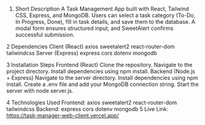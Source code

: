   1.   Short Description
        A Task Management App built with React, Tailwind CSS, Express, and MongoDB. Users can select a task category (To-Do, In Progress, Done), fill in task details, and save them to the database. A modal form ensures structured input, and SweetAlert confirms successful submission.

  2  Dependencies
        Client (React)
          axios
          sweetalert2
          react-router-dom
          tailwindcss
        Server (Express)
          express
          cors
          dotenv
          mongodb  

  3  Installation Steps
        Frontend (React)
        Clone the repository.
        Navigate to the project directory.
        Install dependencies using npm install.
        Backend (Node.js + Express)
        Navigate to the server directory.
        Install dependencies using npm install.
        Create a .env file and add your MongoDB connection string.
        Start the server with node server.js.

  4  Technologies Used
         Frontend:
          axios
          sweetalert2
          react-router-dom
          tailwindcss
        Backend:
          express
          cors
          dotenv
          mongodb 
  5 Live Link: https://task-manager-web-client.vercel.app/